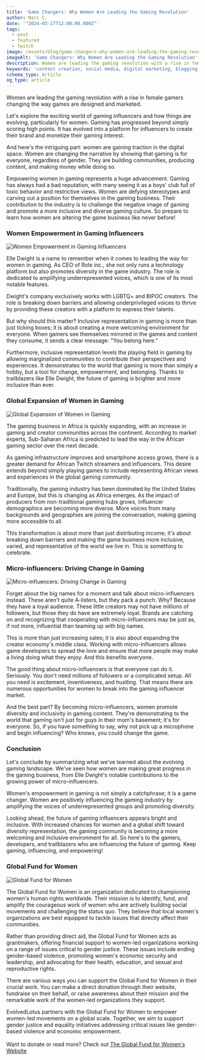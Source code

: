 ```yaml
---
title: 'Game Changers: Why Women Are Leading the Gaming Revolution'
author: Marc C.
date: '"2024-03-27T12:00:00.000Z"'
tags:
  - post
  - featured
  - twitch
image: /assets/blog/game-changers-why-women-are-leading-the-gaming-revolution.png
imageAlt: 'Game Changers: Why Women Are Leading the Gaming Revolution'
description: Women are leading the gaming revolution with a rise in female gamers changing the way games are designed and marketed
keywords: 'content creation, social media, digital marketing, blogging, SEO, content strategy, social media marketing, online marketing'
schema_type: Article
og_type: article
---
```

Women are leading the gaming revolution with a rise in female gamers changing the way games are designed and marketed.

Let's explore the exciting world of gaming influencers and how things are evolving, particularly for women. Gaming has progressed beyond simply scoring high points. It has evolved into a platform for influencers to create their brand and monetize their gaming interest. 

And here's the intriguing part: women are gaining traction in the digital space. Women are changing the narrative by showing that gaming is for everyone, regardless of gender. They are building communities, producing content, and making money while doing so.

Empowering women in gaming represents a huge advancement. Gaming has always had a bad reputation, with many seeing it as a boys' club full of toxic behavior and restrictive views. Women are defying stereotypes and carving out a position for themselves in the gaming business. Their contribution to the industry is to challenge the negative image of gaming and promote a more inclusive and diverse gaming culture. So prepare to learn how women are altering the game business like never before!



### Women Empowerment in Gaming Influencers

![Women Empowerment in Gaming Influencers](/assets/blog/women-gaming-influencers.png)

Elle Dwight is a name to remember when it comes to leading the way for women in gaming. As CEO of Role inc., she not only runs a technology platform but also promotes diversity in the game industry. The role is dedicated to amplifying underrepresented voices, which is one of its most notable features.



Dwight's company exclusively works with LGBTQ+ and BIPOC creators. The role is breaking down barriers and allowing underprivileged voices to thrive by providing these creators with a platform to express their talents.



But why should this matter? Inclusive representation in gaming is more than just ticking boxes; it is about creating a more welcoming environment for everyone. When gamers see themselves mirrored in the games and content they consume, it sends a clear message: "You belong here."

Furthermore, inclusive representation levels the playing field in gaming by allowing marginalized communities to contribute their perspectives and experiences. It demonstrates to the world that gaming is more than simply a hobby, but a tool for change, empowerment, and belonging. Thanks to trailblazers like Elle Dwight, the future of gaming is brighter and more inclusive than ever.



### Global Expansion of Women in Gaming

![Global Expansion of Women in Gaming](/assets/blog/women-global-expansion.png)

The gaming business in Africa is quickly expanding, with an increase in gaming and creator communities across the continent. According to market experts, Sub-Saharan Africa is predicted to lead the way in the African gaming sector over the next decade. 

As gaming infrastructure improves and smartphone access grows, there is a greater demand for African Twitch streamers and influencers. This desire extends beyond simply playing games to include representing African views and experiences in the global gaming community.

Traditionally, the gaming industry has been dominated by the United States and Europe, but this is changing as Africa emerges. As the impact of producers from non-traditional gaming hubs grows, influencer demographics are becoming more diverse. More voices from many backgrounds and geographies are joining the conversation, making gaming more accessible to all. 

This transformation is about more than just distributing income; it's about breaking down barriers and making the game business more inclusive, varied, and representative of the world we live in. This is something to celebrate.



### Micro-influencers: Driving Change in Gaming

![Micro-influencers: Driving Change in Gaming](/assets/blog/change-in-gaming.png)

Forget about the big names for a moment and talk about micro-influencers instead. These aren't quite A-listers, but they pack a punch. Why? Because they have a loyal audience. These little creators may not have millions of followers, but those they do have are extremely loyal. Brands are catching on and recognizing that cooperating with micro-influencers may be just as, if not more, influential than teaming up with big names.

This is more than just increasing sales; it is also about expanding the creator economy's middle class. Working with micro-influencers allows game developers to spread the love and ensure that more people may make a living doing what they enjoy. And this benefits everyone.

The good thing about micro-influencers is that everyone can do it. Seriously. You don't need millions of followers or a complicated setup. All you need is excitement, inventiveness, and hustling. That means there are numerous opportunities for women to break into the gaming influencer market.

And the best part? By becoming micro-influencers, women promote diversity and inclusivity in gaming content. They're demonstrating to the world that gaming isn't just for guys in their mom's basement; it's for everyone. So, if you have something to say, why not pick up a microphone and begin influencing? Who knows, you could change the game.

### Conclusion

Let's conclude by summarizing what we've learned about the evolving gaming landscape. We've seen how women are making great progress in the gaming business, from Elle Dwight's notable contributions to the growing power of micro-influencers.





Women's empowerment in gaming is not simply a catchphrase; it is a game changer. Women are positively influencing the gaming industry by amplifying the voices of underrepresented groups and promoting diversity.





Looking ahead, the future of gaming influencers appears bright and inclusive. With increased chances for women and a global shift toward diversity representation, the gaming community is becoming a more welcoming and inclusive environment for all. So here's to the gamers, developers, and trailblazers who are influencing the future of gaming. Keep gaming, influencing, and empowering!



### Global Fund for Women

![Global Fund for Women](/assets/blog/globalfundforwomen.png)

The Global Fund for Women is an organization dedicated to championing women's human rights worldwide. Their mission is to identify, fund, and amplify the courageous work of women who are actively building social movements and challenging the status quo. They believe that local women's organizations are best equipped to tackle issues that directly affect their communities.



Rather than providing direct aid, the Global Fund for Women acts as grantmakers, offering financial support to women-led organizations working on a range of issues critical to gender justice. These issues include ending gender-based violence, promoting women's economic security and leadership, and advocating for their health, education, and sexual and reproductive rights.



There are various ways you can support the Global Fund for Women in their crucial work. You can make a direct donation through their website, fundraise on their behalf, or raise awareness about their mission and the remarkable work of the women-led organizations they support.



EvolvedLotus partners with the Global Fund for Women to empower women-led movements on a global scale. Together, we aim to support gender justice and equality initiatives addressing critical issues like gender-based violence and economic empowerment.\
\
Want to donate or read more? Check out [The Global Fund for Women's Website](https://www.globalfundforwomen.org/get-involved/)
